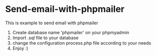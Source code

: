 # Send-email-with-phpmailer
This is example to send email with phpmailer

1. Create database name 'phpmailer' on  your phpmyadmin
2. Import .sql file to your database
3. change the configuration process.php file according to your needs
4. Enjoy :)
